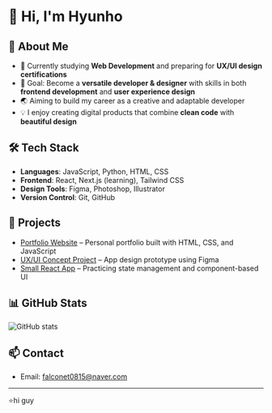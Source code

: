 # 👋 Hi, I'm Hyunho  

## 🚀 About Me
- 🌱 Currently studying **Web Development** and preparing for **UX/UI design certifications**  
- 🎯 Goal: Become a **versatile developer & designer** with skills in both **frontend development** and **user experience design**  
- 🌏 Aiming to build my career as a creative and adaptable developer  
- 💡 I enjoy creating digital products that combine **clean code** with **beautiful design**  

## 🛠 Tech Stack
- **Languages**: JavaScript, Python, HTML, CSS  
- **Frontend**: React, Next.js (learning), Tailwind CSS  
- **Design Tools**: Figma, Photoshop, Illustrator  
- **Version Control**: Git, GitHub  

## 📂 Projects
- [Portfolio Website](링크) – Personal portfolio built with HTML, CSS, and JavaScript  
- [UX/UI Concept Project](링크) – App design prototype using Figma  
- [Small React App](링크) – Practicing state management and component-based UI  

## 📊 GitHub Stats
![GitHub stats](https://github-readme-stats.vercel.app/api?username=YourGitHubID&show_icons=true&theme=tokyonight)  

## 📫 Contact
- Email: falconet0815@naver.com

---
⭐️hi guy
